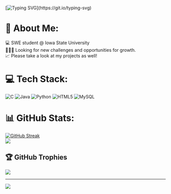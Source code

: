 [![Typing SVG](https://readme-typing-svg.herokuapp.com?font=Fira+Code&weight=900&size=30&pause=1000&color=8436F7&background=FFFFFF00&center=false&random=false&width=300&lines=Hi+There!+%F0%9F%91%8B;I'm+Charles!)](https://git.io/typing-svg)




# 💫 About Me:
💻 SWE student @ Iowa State University <br>👨🏼‍💻 Looking for new challenges and opportunities for growth. <br>📈 Please take a look at my projects as well!


<!--[## 🌐 Socials:
[![LinkedIn](https://img.shields.io/badge/LinkedIn-%230077B5.svg?logo=linkedin&logoColor=white)](https://linkedin.com/in/https://www.linkedin.com/in/charles-arroyo-8ab682251/)  -->

# 💻 Tech Stack:
![C](https://img.shields.io/badge/c-%2300599C.svg?style=plastic&logo=c&logoColor=white) ![Java](https://img.shields.io/badge/java-%23ED8B00.svg?style=plastic&logo=openjdk&logoColor=white) ![Python](https://img.shields.io/badge/python-3670A0?style=plastic&logo=python&logoColor=ffdd54) ![HTML5](https://img.shields.io/badge/html5-%23E34F26.svg?style=plastic&logo=html5&logoColor=white) ![MySQL](https://img.shields.io/badge/mysql-%2300000f.svg?style=plastic&logo=mysql&logoColor=white)
# 📊 GitHub Stats:
<!--[](https://github-readme-stats.vercel.app/api?username=charles-arroyo&theme=gotham&hide_border=true&include_all_commits=false&count_private=false)<br/> -->
[![GitHub Streak](https://streak-stats.demolab.com?user=Charles-Arroyo&theme=dracula)](https://git.io/streak-stats)
<br> ![](https://github-readme-stats.vercel.app/api/top-langs/?username=charles-arroyo&theme=gotham&hide_border=true&include_all_commits=false&count_private=false&layout=compact)

## 🏆 GitHub Trophies
![](https://github-profile-trophy.vercel.app/?username=charles-arroyo&theme=apprentice&no-frame=true&no-bg=true&margin-w=4)

---
[![](https://visitcount.itsvg.in/api?id=charles-arroyo&icon=0&color=0)](https://visitcount.itsvg.in)



